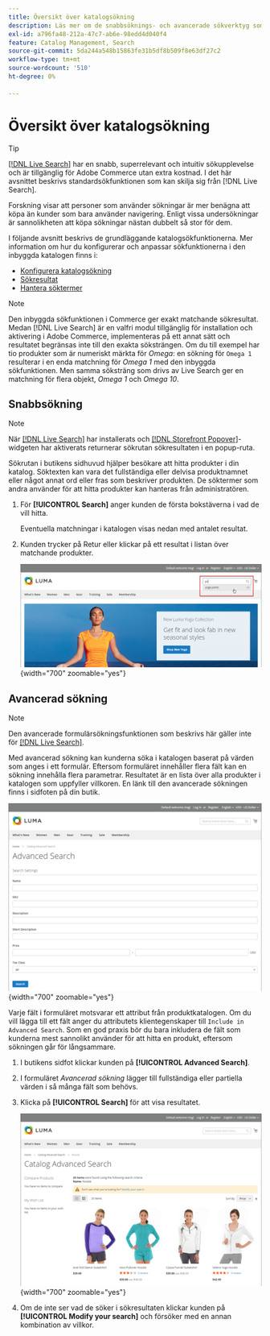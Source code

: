 ```yaml
---
title: Översikt över katalogsökning
description: Läs mer om de snabbsöknings- och avancerade sökverktyg som kunderna kan använda för att hitta produkter i butiken.
exl-id: a796fa48-212a-47c7-ab6e-98edd4d040f4
feature: Catalog Management, Search
source-git-commit: 5da244a548b15863fe31b5df8b509f8e63df27c2
workflow-type: tm+mt
source-wordcount: '510'
ht-degree: 0%

---
```


# Översikt över katalogsökning

>[!TIP]
>
>[[!DNL Live Search]](https://experienceleague.adobe.com/docs/commerce/live-search/overview.html?lang=sv-SE) har en snabb, superrelevant och intuitiv sökupplevelse och är tillgänglig för Adobe Commerce utan extra kostnad. I det här avsnittet beskrivs standardsökfunktionen som kan skilja sig från [!DNL Live Search].

Forskning visar att personer som använder sökningar är mer benägna att köpa än kunder som bara använder navigering. Enligt vissa undersökningar är sannolikheten att köpa sökningar nästan dubbelt så stor för dem.

I följande avsnitt beskrivs de grundläggande katalogsökfunktionerna. Mer information om hur du konfigurerar och anpassar sökfunktionerna i den inbyggda katalogen finns i:

- [Konfigurera katalogsökning](search-configuration.md)
- [Sökresultat](search-results.md)
- [Hantera söktermer](search-terms.md)

>[!NOTE]
>
>Den inbyggda sökfunktionen i Commerce ger exakt matchande sökresultat. Medan [!DNL Live Search] är en valfri modul tillgänglig för installation och aktivering i Adobe Commerce, implementeras på ett annat sätt och resultatet begränsas inte till den exakta söksträngen. Om du till exempel har tio produkter som är numeriskt märkta för _Omega_: en sökning för `Omega 1` resulterar i en enda matchning för _Omega 1_ med den inbyggda sökfunktionen. Men samma söksträng som drivs av Live Search ger en matchning för flera objekt, _Omega 1_ och _Omega 10_.

## Snabbsökning

>[!NOTE]
>
>När [[!DNL Live Search]](https://experienceleague.adobe.com/sv/docs/commerce/live-search/overview) har installerats och [[!DNL Storefront Popover]](https://experienceleague.adobe.com/sv/docs/commerce/live-search/live-search-storefront/storefront-popover)-widgeten har aktiverats returnerar sökrutan sökresultaten i en popup-ruta.

Sökrutan i butikens sidhuvud hjälper besökare att hitta produkter i din katalog. Söktexten kan vara det fullständiga eller delvisa produktnamnet eller något annat ord eller fras som beskriver produkten. De söktermer som andra använder för att hitta produkter kan hanteras från administratören.

1. För **[!UICONTROL Search]** anger kunden de första bokstäverna i vad de vill hitta.

   Eventuella matchningar i katalogen visas nedan med antalet resultat.

1. Kunden trycker på Retur eller klickar på ett resultat i listan över matchande produkter.

   ![Sök](./assets/storefront-search-box.png){width="700" zoomable="yes"}

## Avancerad sökning

>[!NOTE]
>
>Den avancerade formulärsökningsfunktionen som beskrivs här gäller inte för [[!DNL Live Search]](https://experienceleague.adobe.com/docs/commerce/live-search/overview.html?lang=sv-SE).

Med avancerad sökning kan kunderna söka i katalogen baserat på värden som anges i ett formulär. Eftersom formuläret innehåller flera fält kan en sökning innehålla flera parametrar. Resultatet är en lista över alla produkter i katalogen som uppfyller villkoren. En länk till den avancerade sökningen finns i sidfoten på din butik.

![Avancerad sökning](./assets/storefront-search-advanced.png){width="700" zoomable="yes"}

Varje fält i formuläret motsvarar ett attribut från produktkatalogen. Om du vill lägga till ett fält anger du attributets klientegenskaper till `Include in Advanced Search`. Som en god praxis bör du bara inkludera de fält som kunderna mest sannolikt använder för att hitta en produkt, eftersom sökningen går för långsammare.

1. I butikens sidfot klickar kunden på **[!UICONTROL Advanced Search]**.

1. I formuläret _Avancerad sökning_ lägger till fullständiga eller partiella värden i så många fält som behövs.

1. Klicka på **[!UICONTROL Search]** för att visa resultatet.

   ![Sökresultat](./assets/storefront-search-advanced-results-modify.png){width="700" zoomable="yes"}

1. Om de inte ser vad de söker i sökresultaten klickar kunden på **[!UICONTROL Modify your search]** och försöker med en annan kombination av villkor.
